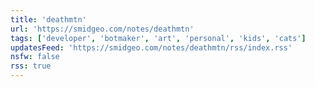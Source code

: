 ```yaml
---
title: 'deathmtn'
url: 'https://smidgeo.com/notes/deathmtn'
tags: ['developer', 'botmaker', 'art', 'personal', 'kids', 'cats']
updatesFeed: 'https://smidgeo.com/notes/deathmtn/rss/index.rss'
nsfw: false
rss: true
---
```

